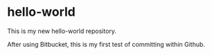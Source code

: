 # hello-world
This is my new hello-world repository.

After using Bitbucket, this is my first test of committing within Github.
